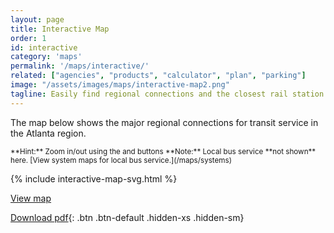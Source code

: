 ```yaml
---
layout: page
title: Interactive Map
order: 1
id: interactive
category: 'maps'
permalink: '/maps/interactive/'
related: ["agencies", "products", "calculator", "plan", "parking"]
image: "/assets/images/maps/interactive-map2.png"
tagline: Easily find regional connections and the closest rail station or park 'n' ride lot to you.
---
```


The map below shows the major regional connections for transit service in the Atlanta region.

<small>
**Hint:** Zoom in/out using the <i class="fa fa-plus"></i> and <i class="fa fa-minus"></i> buttons
</small>

<small>
**Note:** Local bus service <!-- (in Fulton, DeKalb, Cobb, Gwinnett, Clayton, and Cherokee counties) --> **not shown** here.
[View system maps for local bus service.](/maps/systems)
</small>

{% include interactive-map-svg.html %}


[<i class="fa fa-search-plus right-5"></i>View map](/assets/images/maps/regional_map.png) 


[<i class="fa fa-download right-5"></i>Download pdf](/assets/images/maps/regional_map.pdf){: .btn .btn-default .hidden-xs .hidden-sm}


